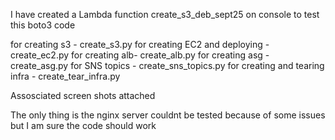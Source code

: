 I have created a Lambda function 
create_s3_deb_sept25 on console to test this boto3 code 

for creating s3 - create_s3.py
for creating EC2 and deploying - create_ec2.py
for creating alb- create_alb.py
for creating asg - create_asg.py
for SNS topics - create_sns_topics.py
for creating and tearing infra - create_tear_infra.py

Assosciated screen shots attached 

The only thing is the nginx server couldnt be tested because of some issues but I am sure the code should work 